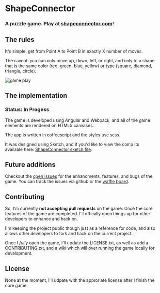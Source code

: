 # ShapeConnector  

### A puzzle game. Play at [shapeconnector.com](http://shapeconnector.com)!


## The rules

It's simple: get from Point A to Point B in exactly X number of moves. 

The caveat: you can only move up, down, left, or right, and only to a shape that is the same color (red, green, blue, yellow) or type (square, diamond, triangle, circle).

![game play](https://raw.githubusercontent.com/thalida/ShapeConnector/master/app/assets/images/gameplay.gif)

## The implementation
### Status: In Progess

The game is developed using Angular and Webpack, and all of the game elements are rendered on HTML5 canvases.

The app is written in coffeescript and the styles use scss.

It was designed using Sketch, and if you'd like to view the comp its available here: [ShapeConnector sketch file](https://github.com/thalida/ShapeConnector/blob/master/shapeconnector.sketch).


## Future additions
Checkout the [open issues](https://github.com/thalida/ShapeConnector/issues) for the enhancments, features, and bugs of the game. You can track the issues via github or the [waffle board](https://waffle.io/thalida/ShapeConnector).


## Contributing
So, I'm currently **not accepting pull requests** on the game. Once the core features of the game are completed. I'll offically open things up for other
developers to enhance and hack on.

I'm keeping the project public though just as a reference for code, and also
allows other developers to fork and hack on the current project.

Once I _fully_ open the game, I'll update the LICENSE.txt, as well as add
a CONTRIBUTING.txt, and a wiki which will over running the game locally for
development.


## License
None at the moment, I'll udpate with the approriate license after I finish the core game.

